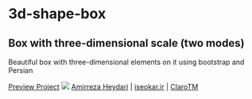 # 3d-shape-box
<html>
    <body>
            <h2>Box with three-dimensional scale (two modes)</h2>
    <p>Beautiful box with three-dimensional elements on it using bootstrap and Persian</p>
    <a href="https://clarotm.ir/my-project-custome/3d-box-shape/" style="text-algin:center;">Preview Project</a>
    <img src="https://waregint.sirv.com/github%20photos/screencapture-127-0-0-1-5500-index-html-2022-05-02-21_35_00.png">
    <a href="https://www.instagram.com/amirrezaheydariinsta/">Amirreza Heydari</a> |
    <a href="https://iseokar.ir/">iseokar.ir</a> |
    <a href="https://clarotm.ir/">ClaroTM</a>
